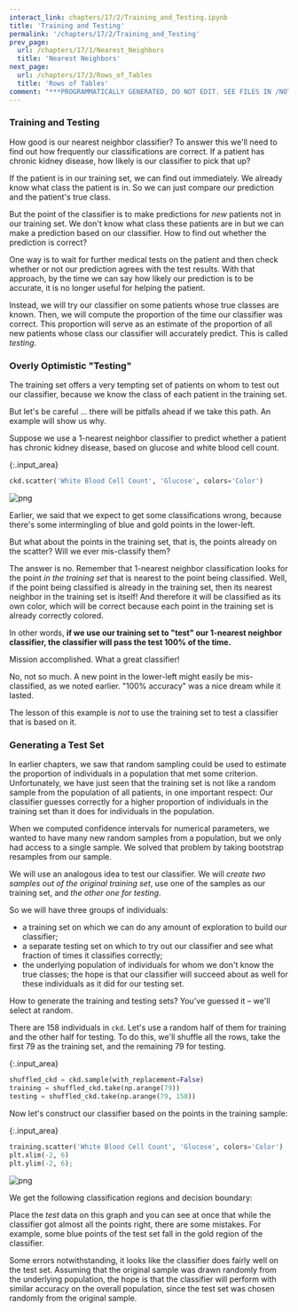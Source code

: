 ```yaml
---
interact_link: chapters/17/2/Training_and_Testing.ipynb
title: 'Training and Testing'
permalink: '/chapters/17/2/Training_and_Testing'
prev_page:
  url: /chapters/17/1/Nearest_Neighbors
  title: 'Nearest Neighbors'
next_page:
  url: /chapters/17/3/Rows_of_Tables
  title: 'Rows of Tables'
comment: "***PROGRAMMATICALLY GENERATED, DO NOT EDIT. SEE FILES IN /NOTEBOOKS***"
---
```


### Training and Testing
How good is our nearest neighbor classifier? To answer this we'll need to find out how frequently our classifications are correct. If a patient has chronic kidney disease, how likely is our classifier to pick that up?

If the patient is in our training set, we can find out immediately. We already know what class the patient is in. So we can just compare our prediction and the patient's true class.

But the point of the classifier is to make predictions for *new* patients not in our training set. We don't know what class these patients are in but we can make a prediction based on our classifier. How to find out whether the prediction is correct?

One way is to wait for further medical tests on the patient and then check whether or not our prediction agrees with the test results. With that approach, by the time we can say how likely our prediction is to be accurate, it is no longer useful for helping the patient.

Instead, we will try our classifier on some patients whose true classes are known.  Then, we will compute the proportion of the time our classifier was correct.  This proportion will serve as an estimate of the proportion of all new patients whose class our classifier will accurately predict.  This is called *testing*.

### Overly Optimistic "Testing"
The training set offers a very tempting set of patients on whom to test out our classifier, because we know the class of each patient in the training set.

But let's be careful ... there will be pitfalls ahead if we take this path. An example will show us why.

Suppose we use a 1-nearest neighbor classifier to predict whether a patient has chronic kidney disease, based on glucose and white blood cell count.



{:.input_area}
```python
ckd.scatter('White Blood Cell Count', 'Glucose', colors='Color')
```



![png](../../../images/chapters/17/2/Training_and_Testing_2_0.png)


Earlier, we said that we expect to get some classifications wrong, because there's some intermingling of blue and gold points in the lower-left.

But what about the points in the training set, that is, the points already on the scatter? Will we ever mis-classify them?

The answer is no. Remember that 1-nearest neighbor classification looks for the point *in the training set* that is nearest to the point being classified. Well, if the point being classified is already in the training set, then its nearest neighbor in the training set is itself! And therefore it will be classified as its own color, which will be correct because each point in the training set is already correctly colored.

In other words, **if we use our training set to "test" our 1-nearest neighbor classifier, the classifier will pass the test 100% of the time.**

Mission accomplished. What a great classifier! 

No, not so much. A new point in the lower-left might easily be mis-classified, as we noted earlier. "100% accuracy" was a nice dream while it lasted.

The lesson of this example is *not* to use the training set to test a classifier that is based on it.

### Generating a Test Set
In earlier chapters, we saw that random sampling could be used to estimate the proportion of individuals in a population that met some criterion.  Unfortunately, we have just seen that the training set is not like a random sample from the population of all patients, in one important respect: Our classifier guesses correctly for a higher proportion of individuals in the training set than it does for individuals in the population.

When we computed confidence intervals for numerical parameters, we wanted to have many new random samples from a population, but we only had access to a single sample.  We solved that problem by taking bootstrap resamples from our sample.

We will use an analogous idea to test our classifier. We will *create two samples out of the original training set*, use one of the samples as our training set, and *the other one for testing*. 

So we will have three groups of individuals:
- a training set on which we can do any amount of exploration to build our classifier;
- a separate testing set on which to try out our classifier and see what fraction of times it classifies correctly;
- the underlying population of individuals for whom we don't know the true classes; the hope is that our classifier will succeed about as well for these individuals as it did for our testing set.

How to generate the training and testing sets? You've guessed it – we'll select at random.

There are 158 individuals in `ckd`. Let's use a random half of them for training and the other half for testing. To do this, we'll shuffle all the rows, take the first 79 as the training set, and the remaining 79 for testing.



{:.input_area}
```python
shuffled_ckd = ckd.sample(with_replacement=False)
training = shuffled_ckd.take(np.arange(79))
testing = shuffled_ckd.take(np.arange(79, 158))
```


Now let's construct our classifier based on the points in the training sample:



{:.input_area}
```python
training.scatter('White Blood Cell Count', 'Glucose', colors='Color')
plt.xlim(-2, 6)
plt.ylim(-2, 6);
```



![png](../../../images/chapters/17/2/Training_and_Testing_8_0.png)


We get the following classification regions and decision boundary:

Place the *test* data on this graph and you can see at once that while the classifier got almost all the points right, there are some mistakes.  For example, some blue points of the test set fall in the gold region of the classifier.

Some errors notwithstanding, it looks like the classifier does fairly well on the test set. Assuming that the original sample was drawn randomly from the underlying population, the hope is that the classifier will perform with similar accuracy on the overall population, since the test set was chosen randomly from the original sample.
